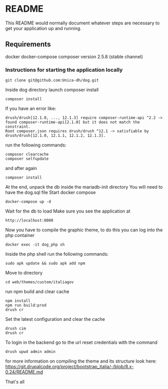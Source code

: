 # README #
 This README would normally document whatever steps are necessary to get your application up and running.

## Requirements 

docker
docker-compose
composer version 2.5.8 (stable channel)
  
### Instructions for starting the application locally ###

    git clone git@github.com:Unica-dh/dog.git

Inside dog directory launch composer install 

    composer install

 If you have an error like:

    drush/drush[12.1.0, ..., 12.1.3] require composer-runtime-api ^2.2 -> found composer-runtime-api[2.1.0] but it does not match the constraint.
    Root composer.json requires drush/drush ^12.1 -> satisfiable by drush/drush[12.1.0, 12.1.1, 12.1.2, 12.1.3].
 
run the following commands:

    composer clearcache
    composer selfupdate

and after again

    composer install

At the end, unpack the db inside the mariadb-init directory
You will need to have the dog.sql file
Start docker compose

    docker-compose up -d

Wait for the db to load
Make sure you see the application at

    http://localhost:8000

Now you have to compile the graphic theme, to do this you can log into the php container

    docker exec -it dog_php sh

Inside the php shell run the following commands:

    sudo apk update && sudo apk add npm

 Move to directory

    cd web/themes/custom/italiagov
    
run npm build and clear cache

    npm install
    npm run build:prod
    drush cr

Set the latest configuration and clear the cache

    drush cim
    drush cr

To login in the backend go to the url reset credentials with the command

    drush upwd admin admin

for more information on compiling the theme and its structure look here:
    https://git.drupalcode.org/project/bootstrap_italia/-/blob/8.x-0.24/README.md

That's all